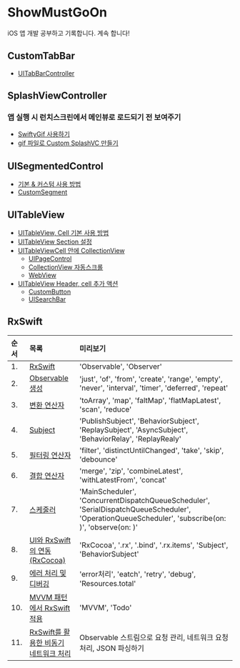 # ShowMustGoOn
iOS 앱 개발 공부하고 기록합니다. 계속 합니다!

## CustomTabBar
- [UITabBarController](https://luttoli.notion.site/UITabBarController-6157ff0460724ba9ab1458d0cf845553?pvs=4) 

## SplashViewController
### 앱 실행 시 런치스크린에서 메인뷰로 로드되기 전 보여주기
- [SwiftyGif 사용하기](https://luttoli.notion.site/SwiftyGif-1230f60899b9809d963aee78a98b7218?pvs=4) 
- [gif 파일로 Custom SplashVC 만들기](https://luttoli.notion.site/gif-Custom-SplashVC-1230f60899b980369912d551bba46645?pvs=4) 

## UISegmentedControl
- [기본 & 커스텀 사용 방법](https://luttoli.notion.site/UISegmentedControl-1260f60899b98056afc2e35c8172eef3?pvs=4)
- [CustomSegment](https://luttoli.notion.site/CustomSegment-1590f60899b980ec83bfeeddff8c6872?pvs=4)

## UITableView
- [UITableView, Cell 기본 사용 방법](https://luttoli.notion.site/UITableView-51f407dc74c1490babe37eecd411a12d?pvs=4)
- [UITableView Section 설정](https://luttoli.notion.site/UITableView-51f407dc74c1490babe37eecd411a12d?pvs=4)
- [UITableViewCell 안에 CollectionView](https://luttoli.notion.site/UITableView-51f407dc74c1490babe37eecd411a12d?pvs=4)
    - [UIPageControl](https://luttoli.notion.site/UIPageControl-1380f60899b98017a042e99d09487abc?pvs=4)
    - [CollectionView 자동스크롤](https://luttoli.notion.site/CollectionView-1380f60899b980aca1f4d187c1ca060d?pvs=4)
    - [WebView](https://luttoli.notion.site/WebKit-WebView-dbb909fa1dc34ba4a407193a37b4fdf9?pvs=4)
- [UITableView Header, cell 추가 액션](https://luttoli.notion.site/UITableView-51f407dc74c1490babe37eecd411a12d?pvs=4)
    - [CustomButton](https://luttoli.notion.site/CustomButton-1590f60899b980fbb534cd53f043f494?pvs=4)
    - [UISearchBar](https://luttoli.notion.site/UISearchBar-1590f60899b980e1bad3f288d272b945?pvs=4)

## RxSwift
|순서|목록|미리보기|
|:--|:--|:--|
|1.|[RxSwift](https://luttoli.notion.site/RxSwift-15f0f60899b980e0a161cb9a8a01ac30?pvs=4)|'Observable', 'Observer'|
|2.|[Observable 생성](https://luttoli.notion.site/Observable-Observer-15f0f60899b980e7a73cd7d639a22b8f?pvs=4)|'just', 'of', 'from', 'create', 'range', 'empty', 'never', 'interval', 'timer', 'deferred', 'repeat'|
|3.|[변환 연산자](https://luttoli.notion.site/15f0f60899b98034a5a9e4bcc34f6dae?pvs=4)|'toArray', 'map', 'faltMap', 'flatMapLatest', 'scan', 'reduce'|
|4.|[Subject](https://luttoli.notion.site/Subject-15f0f60899b98062ab1dc7fad4a025f6?pvs=4)|'PublishSubject', 'BehaviorSubject', 'ReplaySubject', 'AsyncSubject', 'BehaviorRelay', 'ReplayRealy'|
|5.|[필터링 연산자](https://luttoli.notion.site/15f0f60899b9802ebdb8edea9e61072a?pvs=4)|'filter', 'distinctUntilChanged', 'take', 'skip', 'debounce'|
|6.|[결합 연산자](https://luttoli.notion.site/15f0f60899b980b3a2b8e3bd699785a2?pvs=4)|'merge', 'zip', 'combineLatest', 'withLatestFrom', 'concat'|
|7.|[스케줄러](https://luttoli.notion.site/15f0f60899b980ad8d3fde89604b1f15?pvs=4)|'MainScheduler', 'ConcurrentDispatchQueueScheduler', 'SerialDispatchQueueScheduler', 'OperationQueueScheduler', 'subscribe(on: )', 'observe(on: )'|
|8.|[UI와 RxSwift의 연동(RxCocoa)](https://luttoli.notion.site/UI-RxSwift-RxCocoa-15f0f60899b980ca81d9d4c5cad3e495?pvs=4)|'RxCocoa', '.rx', '.bind', '.rx.items', 'Subject', 'BehaviorSubject'|
|9.|[에러 처리 및 디버깅](https://luttoli.notion.site/15f0f60899b98041841ec77c0a373683?pvs=4)|'error처리', 'eatch', 'retry', 'debug', 'Resources.total'|
|10.|[MVVM 패턴에서 RxSwift 적용](https://luttoli.notion.site/MVVM-RxSwift-15f0f60899b9806495edccaf7445278f?pvs=4)|'MVVM', 'Todo'|
|11.|[RxSwift를 활용한 비동기 네트워크 처리](https://luttoli.notion.site/RxSwift-15f0f60899b980cba777dfe41c626e45?pvs=4)|Observable 스트림으로 요청 관리, 네트워크 요청 처리, JSON 파싱하기|
